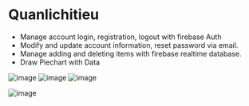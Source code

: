 # Quanlichitieu
- Manage account login, registration, logout with firebase Auth
- Modify and update account information, reset password via email.
- Manage adding and deleting items with firebase realtime database.
- Draw Piechart with Data

![image](https://user-images.githubusercontent.com/84174937/189467318-dbf39f5b-ee65-4f9b-8177-bb937d7150b2.png)
![image](https://user-images.githubusercontent.com/84174937/189467683-631adadd-1134-4eff-8b0e-7f6ae2ef3d8b.png)
![image](https://user-images.githubusercontent.com/84174937/189467614-f1e724ec-6efc-473e-9c0c-b4c5747469ff.png)


![image](https://user-images.githubusercontent.com/84174937/189467694-541f624e-f320-40d8-a15e-631fea22be4f.png)

